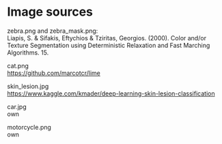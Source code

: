 # Image sources

zebra.png and zebra_mask.png:\
Liapis, S. & Sifakis, Eftychios & Tziritas, Georgios. (2000). Color and/or Texture Segmentation using Deterministic Relaxation and Fast Marching Algorithms. 15.

cat.png\
https://github.com/marcotcr/lime

skin_lesion.jpg\
https://www.kaggle.com/kmader/deep-learning-skin-lesion-classification

car.jpg\
own

motorcycle.png\
own